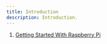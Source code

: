 ```yaml
---
title: Introduction
description: Introduction.
---
```



1. [Getting Started With Raspberry Pi](2022-09-22-getting-started-with-raspberry-pi.md)
